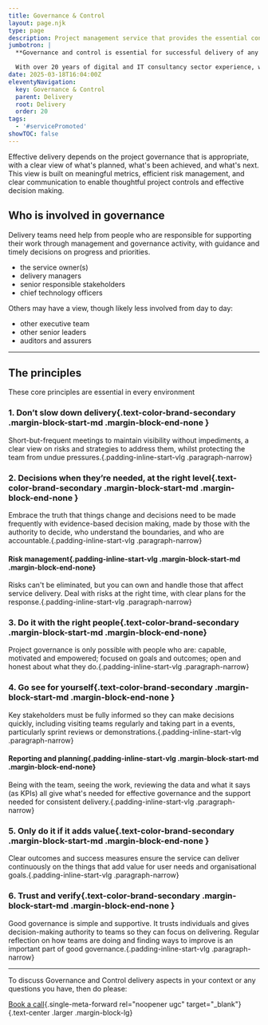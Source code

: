 ```yaml
---
title: Governance & Control
layout: page.njk
type: page
description: Project management service that provides the essential control, governance, and metrics for successful project delivery.
jumbotron: |
  **Governance and control is essential for successful delivery of any client project or change implementation.**

  With over 20 years of digital and IT consultancy sector experience, we bring the standards, metrics, and execution for first-class project delivery and effective stakeholder management.
date: 2025-03-18T16:04:00Z
eleventyNavigation:
  key: Governance & Control
  parent: Delivery
  root: Delivery
  order: 20
tags:
  - '#servicePromoted'
showTOC: false
---
```


Effective delivery depends on the project governance that is appropriate, with a clear view of what's planned, what's been achieved, and what's next. This view is built on meaningful metrics, efficient risk management, and clear communication to enable thoughtful project controls and effective decision making.

## Who is involved in governance

Delivery teams need help from people who are responsible for supporting their work through management and governance activity, with guidance and timely decisions on progress and priorities.

- the service owner(s)
- delivery managers
- senior responsible stakeholders
- chief technology officers

Others may have a view, though likely less involved from day to day:

- other executive team
- other senior leaders
- auditors and assurers

---

## The principles

These core principles are essential in every environment

### 1. Don’t slow down delivery{.text-color-brand-secondary .margin-block-start-md .margin-block-end-none }

Short-but-frequent meetings to maintain visibility without impediments, a clear view on risks and strategies to address them, whilst protecting the team from undue pressures.{.padding-inline-start-vlg .paragraph-narrow}

### 2. Decisions when they’re needed, at the right level{.text-color-brand-secondary .margin-block-start-md .margin-block-end-none }

Embrace the truth that things change and decisions need to be made frequently with evidence-based decision making, made by those with the authority to decide, who understand the boundaries, and who are accountable.{.padding-inline-start-vlg .paragraph-narrow}

#### Risk management{.padding-inline-start-vlg .margin-block-start-md .margin-block-end-none}

Risks can't be eliminated, but you can own and handle those that affect service delivery. Deal with risks at the right time, with clear plans for the response.{.padding-inline-start-vlg .paragraph-narrow}

### 3. Do it with the right people{.text-color-brand-secondary .margin-block-start-md .margin-block-end-none}

Project governance is only possible with people who are: capable, motivated and empowered; focused on goals and outcomes; open and honest about what they do.{.padding-inline-start-vlg .paragraph-narrow}

### 4. Go see for yourself{.text-color-brand-secondary .margin-block-start-md .margin-block-end-none }

Key stakeholders must be fully informed so they can make decisions quickly, including visiting teams regularly and taking part in a events, particularly sprint reviews or demonstrations.{.padding-inline-start-vlg .paragraph-narrow}

#### Reporting and planning{.padding-inline-start-vlg .margin-block-start-md .margin-block-end-none}

Being with the team, seeing the work, reviewing the data and what it says (as KPIs) all give what's needed for effective governance and the support needed for consistent delivery.{.padding-inline-start-vlg .paragraph-narrow}

### 5. Only do it if it adds value{.text-color-brand-secondary .margin-block-start-md .margin-block-end-none }

Clear outcomes and success measures ensure the service can deliver continuously on the things that add value for user needs and organisational goals.{.padding-inline-start-vlg .paragraph-narrow}

### 6. Trust and verify{.text-color-brand-secondary .margin-block-start-md .margin-block-end-none }

Good governance is simple and supportive. It trusts individuals and gives decision-making authority to teams so they can focus on delivering. Regular reflection on how teams are doing and finding ways to improve is an important part of good governance.{.padding-inline-start-vlg .paragraph-narrow}

---

To discuss Governance and Control delivery aspects in your context or any questions you have, then do please:

[Book a call](https://calendar.app.google/82FYHkqV3CJaNwBm9){.single-meta-forward rel="noopener ugc" target="_blank"}
{.text-center .larger .margin-block-lg}
